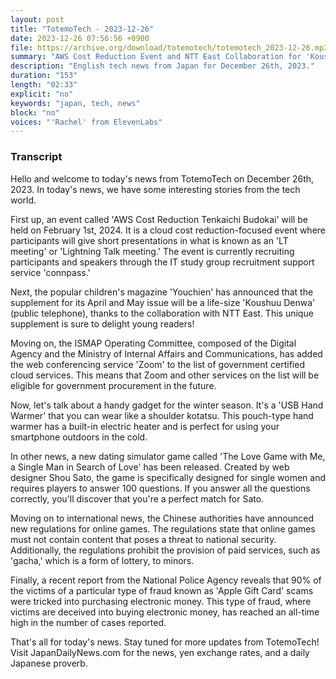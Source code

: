 ```yaml
---
layout: post
title: "TotemoTech - 2023-12-26"
date: 2023-12-26 07:56:56 +0900
file: https://archive.org/download/totemotech/totemotech_2023-12-26.mp3
summary: "AWS Cost Reduction Event and NTT East Collaboration for 'Koushuu Denwa' Featured in Children's Magazine, & more…"
description: "English tech news from Japan for December 26th, 2023."
duration: "153"
length: "02:33"
explicit: "no"
keywords: "japan, tech, news"
block: "no"
voices: "'Rachel' from ElevenLabs"
---
```


### Transcript

Hello and welcome to today's news from TotemoTech on December 26th, 2023. In today's news, we have some interesting stories from the tech world.

First up, an event called 'AWS Cost Reduction Tenkaichi Budokai' will be held on February 1st, 2024. It is a cloud cost reduction-focused event where participants will give short presentations in what is known as an 'LT meeting' or 'Lightning Talk meeting.' The event is currently recruiting participants and speakers through the IT study group recruitment support service 'connpass.'

Next, the popular children's magazine 'Youchien' has announced that the supplement for its April and May issue will be a life-size 'Koushuu Denwa' (public telephone), thanks to the collaboration with NTT East. This unique supplement is sure to delight young readers!

Moving on, the ISMAP Operating Committee, composed of the Digital Agency and the Ministry of Internal Affairs and Communications, has added the web conferencing service 'Zoom' to the list of government certified cloud services. This means that Zoom and other services on the list will be eligible for government procurement in the future.

Now, let's talk about a handy gadget for the winter season. It's a 'USB Hand Warmer' that you can wear like a shoulder kotatsu. This pouch-type hand warmer has a built-in electric heater and is perfect for using your smartphone outdoors in the cold.

In other news, a new dating simulator game called 'The Love Game with Me, a Single Man in Search of Love' has been released. Created by web designer Shou Sato, the game is specifically designed for single women and requires players to answer 100 questions. If you answer all the questions correctly, you'll discover that you're a perfect match for Sato.

Moving on to international news, the Chinese authorities have announced new regulations for online games. The regulations state that online games must not contain content that poses a threat to national security. Additionally, the regulations prohibit the provision of paid services, such as 'gacha,' which is a form of lottery, to minors.

Finally, a recent report from the National Police Agency reveals that 90% of the victims of a particular type of fraud known as 'Apple Gift Card' scams were tricked into purchasing electronic money. This type of fraud, where victims are deceived into buying electronic money, has reached an all-time high in the number of cases reported.

That's all for today's news. Stay tuned for more updates from TotemoTech!   Visit JapanDailyNews.com for the news, yen exchange rates, and a daily Japanese proverb.
